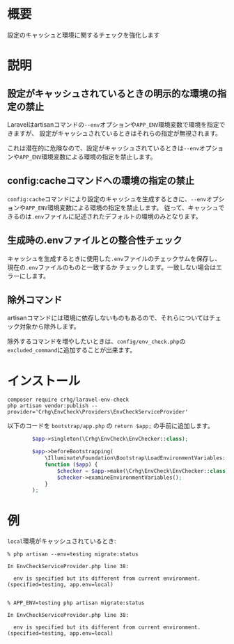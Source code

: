 # 概要

設定のキャッシュと環境に関するチェックを強化します

# 説明

## 設定がキャッシュされているときの明示的な環境の指定の禁止

Laravelはartisanコマンドの`--env`オプションや`APP_ENV`環境変数で環境を指定できますが、
設定がキャッシュされているときはそれらの指定が無視されます。

これは潜在的に危険なので、設定がキャッシュされているときは`--env`オプションや`APP_ENV`環境変数による環境の指定を禁止します。

## config:cacheコマンドへの環境の指定の禁止

`config:cache`コマンドにより設定のキャッシュを生成するときに、`--env`オプションや`APP_ENV`環境変数による環境の指定を禁止します。
従って、キャッシュできるのは`.env`ファイルに記述されたデフォルトの環境のみとなります。

## 生成時の.envファイルとの整合性チェック

キャッシュを生成するときに使用した`.env`ファイルのチェックサムを保存し、現在の`.env`ファイルのものと一致するか
チェックします。一致しない場合はエラーにします。

## 除外コマンド

artisanコマンドには環境に依存しないものもあるので、それらについてはチェック対象から除外します。

除外するコマンドを増やしたいときは、`config/env_check.php`の`excluded_command`に追加することが出来ます。

# インストール

```console
composer require crhg/laravel-env-check
php artisan vendor:publish --provider='Crhg\EnvCheck\Providers\EnvCheckServiceProvider'
```

以下のコードを `bootstrap/app.php` の `return $app;` の手前に追加します。

```php
        $app->singleton(\Crhg\EnvCheck\EnvChecker::class);

        $app->beforeBootstrapping(
            \Illuminate\Foundation\Bootstrap\LoadEnvironmentVariables::class,
            function ($app) {
                $checker = $app->make(\Crhg\EnvCheck\EnvChecker::class);
                $checker->examineEnvironmentVariables();
            }
        );
```

# 例

`local`環境がキャッシュされているとき:

```console
% php artisan --env=testing migrate:status

In EnvCheckServiceProvider.php line 38:

  env is specified but its different from current environment. (specified=testing, app.env=local)


% APP_ENV=testing php artisan migrate:status

In EnvCheckServiceProvider.php line 38:

  env is specified but its different from current environment. (specified=testing, app.env=local)


```